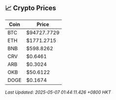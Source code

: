 ## 📈 Crypto Prices

| Coin | Price |
| ---- | ----- |
| BTC | $94727.7729 |
| ETH | $1771.2715 |
| BNB | $598.8262 |
| CRV | $0.6461 |
| ARB | $0.3024 |
| OKB | $50.6122 |
| DOGE | $0.1674 |

_Last Updated: 2025-05-07 01:44:11.426 +0800 HKT_